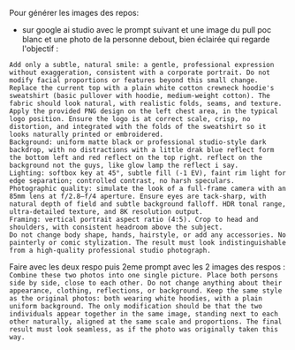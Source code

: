 Pour générer les images des repos:
- sur google ai studio avec le prompt suivant et une image du pull poc blanc et une photo de la personne debout, bien éclairée qui regarde l'objectif :
```Turn the uploaded photo into a professional studio head-and-shoulders portrait. Preserve the face 1:1 (identity, proportions, skin tone, hair, and overall look) with zero alterations.
Add only a subtle, natural smile: a gentle, professional expression without exaggeration, consistent with a corporate portrait. Do not modify facial proportions or features beyond this small change.
Replace the current top with a plain white cotton crewneck hoodie's sweatshirt (basic pullover with hoodie, medium-weight cotton). The fabric should look natural, with realistic folds, seams, and texture. Apply the provided PNG design on the left chest area, in the typical logo position. Ensure the logo is at correct scale, crisp, no distortion, and integrated with the folds of the sweatshirt so it looks naturally printed or embroidered.
Background: uniform matte black or professional studio-style dark backdrop, with no distractions with a little drak blue reflect form the bottom left and red reflect on the top right. reflect on the background not the guys, like glow lamp the reflect i say.
Lighting: softbox key at 45°, subtle fill (-1 EV), faint rim light for edge separation; controlled contrast, no harsh speculars.
Photographic quality: simulate the look of a full-frame camera with an 85mm lens at f/2.8–f/4 aperture. Ensure eyes are tack-sharp, with natural depth of field and subtle background falloff. HDR tonal range, ultra-detailed texture, and 8K resolution output.
Framing: vertical portrait aspect ratio (4:5). Crop to head and shoulders, with consistent headroom above the subject.
Do not change body shape, hands, hairstyle, or add any accessories. No painterly or comic stylization. The result must look indistinguishable from a high-quality professional studio photograph.
```

Faire avec les deux respo puis 2eme prompt avec les 2 images des respos : ```Combine these two photos into one single picture. Place both persons side by side, close to each other. Do not change anything about their appearance, clothing, reflections, or background. Keep the same style as the original photos: both wearing white hoodies, with a plain uniform background. The only modification should be that the two individuals appear together in the same image, standing next to each other naturally, aligned at the same scale and proportions. The final result must look seamless, as if the photo was originally taken this way.```
